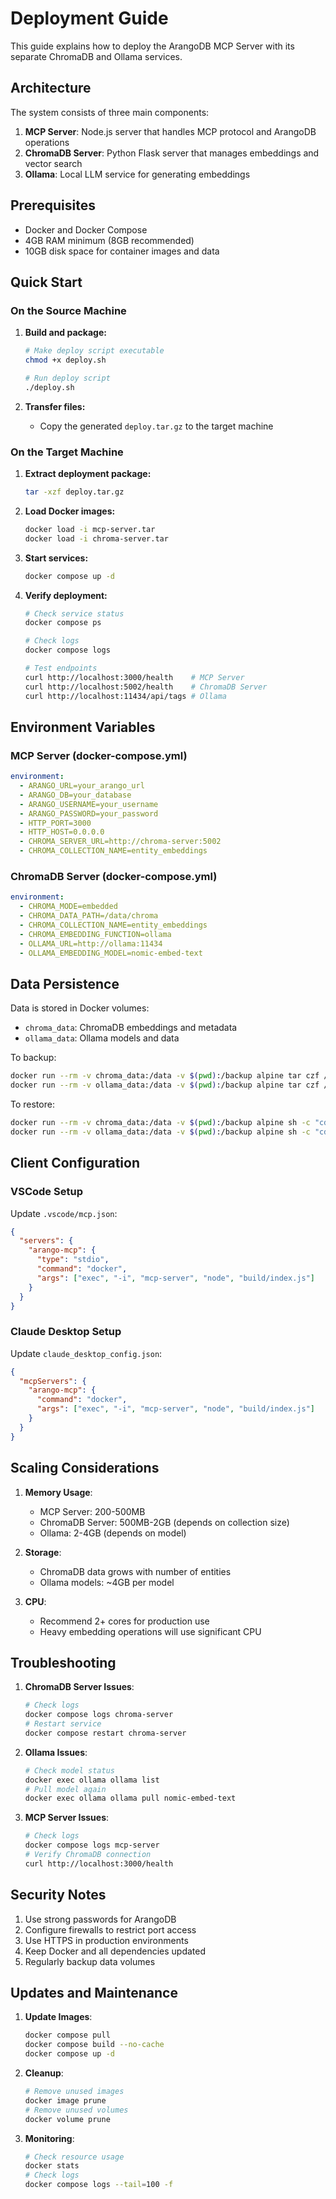 # Deployment Guide

This guide explains how to deploy the ArangoDB MCP Server with its separate ChromaDB and Ollama services.

## Architecture

The system consists of three main components:

1. **MCP Server**: Node.js server that handles MCP protocol and ArangoDB operations
2. **ChromaDB Server**: Python Flask server that manages embeddings and vector search
3. **Ollama**: Local LLM service for generating embeddings

## Prerequisites

- Docker and Docker Compose
- 4GB RAM minimum (8GB recommended)
- 10GB disk space for container images and data

## Quick Start

### On the Source Machine

1. **Build and package:**
   ```bash
   # Make deploy script executable
   chmod +x deploy.sh
   
   # Run deploy script
   ./deploy.sh
   ```

2. **Transfer files:**
   - Copy the generated `deploy.tar.gz` to the target machine

### On the Target Machine

1. **Extract deployment package:**
   ```bash
   tar -xzf deploy.tar.gz
   ```

2. **Load Docker images:**
   ```bash
   docker load -i mcp-server.tar
   docker load -i chroma-server.tar
   ```

3. **Start services:**
   ```bash
   docker compose up -d
   ```

4. **Verify deployment:**
   ```bash
   # Check service status
   docker compose ps
   
   # Check logs
   docker compose logs
   
   # Test endpoints
   curl http://localhost:3000/health    # MCP Server
   curl http://localhost:5002/health    # ChromaDB Server
   curl http://localhost:11434/api/tags # Ollama
   ```

## Environment Variables

### MCP Server (docker-compose.yml)
```yaml
environment:
  - ARANGO_URL=your_arango_url
  - ARANGO_DB=your_database
  - ARANGO_USERNAME=your_username
  - ARANGO_PASSWORD=your_password
  - HTTP_PORT=3000
  - HTTP_HOST=0.0.0.0
  - CHROMA_SERVER_URL=http://chroma-server:5002
  - CHROMA_COLLECTION_NAME=entity_embeddings
```

### ChromaDB Server (docker-compose.yml)
```yaml
environment:
  - CHROMA_MODE=embedded
  - CHROMA_DATA_PATH=/data/chroma
  - CHROMA_COLLECTION_NAME=entity_embeddings
  - CHROMA_EMBEDDING_FUNCTION=ollama
  - OLLAMA_URL=http://ollama:11434
  - OLLAMA_EMBEDDING_MODEL=nomic-embed-text
```

## Data Persistence

Data is stored in Docker volumes:
- `chroma_data`: ChromaDB embeddings and metadata
- `ollama_data`: Ollama models and data

To backup:
```bash
docker run --rm -v chroma_data:/data -v $(pwd):/backup alpine tar czf /backup/chroma_backup.tar.gz /data
docker run --rm -v ollama_data:/data -v $(pwd):/backup alpine tar czf /backup/ollama_backup.tar.gz /data
```

To restore:
```bash
docker run --rm -v chroma_data:/data -v $(pwd):/backup alpine sh -c "cd /data && tar xzf /backup/chroma_backup.tar.gz --strip 1"
docker run --rm -v ollama_data:/data -v $(pwd):/backup alpine sh -c "cd /data && tar xzf /backup/ollama_backup.tar.gz --strip 1"
```

## Client Configuration

### VSCode Setup

Update `.vscode/mcp.json`:
```json
{
  "servers": {
    "arango-mcp": {
      "type": "stdio",
      "command": "docker",
      "args": ["exec", "-i", "mcp-server", "node", "build/index.js"]
    }
  }
}
```

### Claude Desktop Setup

Update `claude_desktop_config.json`:
```json
{
  "mcpServers": {
    "arango-mcp": {
      "command": "docker",
      "args": ["exec", "-i", "mcp-server", "node", "build/index.js"]
    }
  }
}
```

## Scaling Considerations

1. **Memory Usage**:
   - MCP Server: 200-500MB
   - ChromaDB Server: 500MB-2GB (depends on collection size)
   - Ollama: 2-4GB (depends on model)

2. **Storage**:
   - ChromaDB data grows with number of entities
   - Ollama models: ~4GB per model

3. **CPU**:
   - Recommend 2+ cores for production use
   - Heavy embedding operations will use significant CPU

## Troubleshooting

1. **ChromaDB Server Issues**:
   ```bash
   # Check logs
   docker compose logs chroma-server
   # Restart service
   docker compose restart chroma-server
   ```

2. **Ollama Issues**:
   ```bash
   # Check model status
   docker exec ollama ollama list
   # Pull model again
   docker exec ollama ollama pull nomic-embed-text
   ```

3. **MCP Server Issues**:
   ```bash
   # Check logs
   docker compose logs mcp-server
   # Verify ChromaDB connection
   curl http://localhost:3000/health
   ```

## Security Notes

1. Use strong passwords for ArangoDB
2. Configure firewalls to restrict port access
3. Use HTTPS in production environments
4. Keep Docker and all dependencies updated
5. Regularly backup data volumes

## Updates and Maintenance

1. **Update Images**:
   ```bash
   docker compose pull
   docker compose build --no-cache
   docker compose up -d
   ```

2. **Cleanup**:
   ```bash
   # Remove unused images
   docker image prune
   # Remove unused volumes
   docker volume prune
   ```

3. **Monitoring**:
   ```bash
   # Check resource usage
   docker stats
   # Check logs
   docker compose logs --tail=100 -f
   ```
